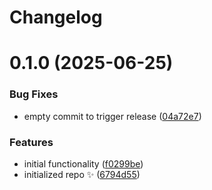 # Changelog

# 0.1.0 (2025-06-25)

### Bug Fixes

- empty commit to trigger release ([04a72e7](https://github.com/JoshuaKGoldberg/draft-pull-request-once-action/commit/04a72e791463461bd701396a8b0584d7fa1aa419))

### Features

- initial functionality ([f0299be](https://github.com/JoshuaKGoldberg/draft-pull-request-once-action/commit/f0299be49e9b9ccc475c451b2748cdc6f415928d))
- initialized repo ✨ ([6794d55](https://github.com/JoshuaKGoldberg/draft-pull-request-once-action/commit/6794d553a721d5b8deca128496aa308b73676356))
